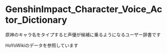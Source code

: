 # GenshinImpact_Character_Voice_Actor_Dictionary
原神のキャラ名をタイプすると声優が候補に乗るようになるユーザー辞書です

HoYoWikiのデータを参照しています
